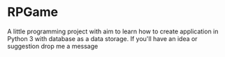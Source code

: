 # RPGame

A little programming project with aim to learn how to create application in Python 3 with database as a data storage.
If you'll have an idea or suggestion drop me a message
